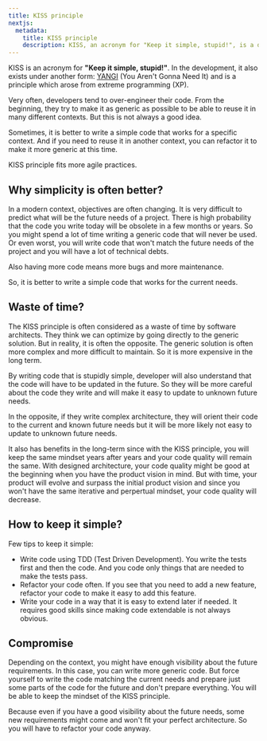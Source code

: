 ```yaml
---
title: KISS principle
nextjs:
  metadata:
    title: KISS principle
    description: KISS, an acronym for "Keep it simple, stupid!", is a design principle first noted by the U.S. Navy in 1960
---
```


KISS is an acronym for **"Keep it simple, stupid!"**. In the development, it also exists under another form: [YANGI](https://en.wikipedia.org/wiki/You_aren%27t_gonna_need_it) (You Aren't Gonna Need It) and is a principle which arose from extreme programming (XP).

Very often, developers tend to over-engineer their code. From the beginning, they try to make it as generic as possible to be able to reuse it in many different contexts. But this is not always a good idea.

Sometimes, it is better to write a simple code that works for a specific context. And if you need to reuse it in another context, you can refactor it to make it more generic at this time.

KISS principle fits more agile practices.

## Why simplicity is often better?

In a modern context, objectives are often changing. It is very difficult to predict what will be the future needs of a project.
There is high probability that the code you write today will be obsolete in a few months or years. So you might spend a lot of time writing a generic code that will never be used. Or even worst, you will write code that won't match the future needs of the project and you will have a lot of technical debts.

Also having more code means more bugs and more maintenance.

So, it is better to write a simple code that works for the current needs.

## Waste of time?

The KISS principle is often considered as a waste of time by software architects. They think we can optimize by going directly to the generic solution. But in reality, it is often the opposite. The generic solution is often more complex and more difficult to maintain. So it is more expensive in the long term.

By writing code that is stupidly simple, developer will also understand that the code will have to be updated in the future. So they will be more careful about the code they write and will make it easy to update to unknown future needs.

In the opposite, if they write complex architecture, they will orient their code to the current and known future needs but it will be more likely not easy to update to unknown future needs.

It also has benefits in the long-term since with the KISS principle, you will keep the same mindset years after years and your code quality will remain the same.
With designed architecture, your code quality might be good at the beginning when you have the product vision in mind. But with time, your product will evolve and surpass the initial product vision and since you won't have the same iterative and perpertual mindset, your code quality will decrease.

## How to keep it simple?

Few tips to keep it simple:

- Write code using TDD (Test Driven Development). You write the tests first and then the code. And you code only things that are needed to make the tests pass.
- Refactor your code often. If you see that you need to add a new feature, refactor your code to make it easy to add this feature.
- Write your code in a way that it is easy to extend later if needed. It requires good skills since making code extendable is not always obvious.

## Compromise

Depending on the context, you might have enough visibility about the future requirements. In this case, you can write more generic code. But force yourself to write the code matching the current needs and prepare just some parts of the code for the future and don't prepare everything. You will be able to keep the mindset of the KISS principle.

Because even if you have a good visibility about the future needs, some new requirements might come and won't fit your perfect architecture. So you will have to refactor your code anyway.
